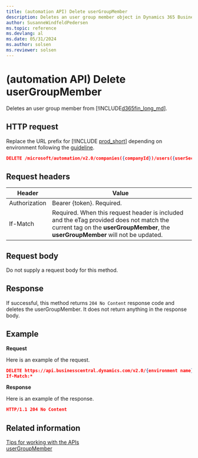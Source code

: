 ```yaml
---
title: (automation API) Delete userGroupMember
description: Deletes an user group member object in Dynamics 365 Business Central.
author: SusanneWindfeldPedersen
ms.topic: reference
ms.devlang: al
ms.date: 05/31/2024
ms.author: solsen
ms.reviewer: solsen
---
```


<!-- NOTE: This article is an auto-generated stub from the metadata file. -->
<!-- The sections marked with an EDIT_IS_REQUIRED require manual editing. -->
# (automation API) Delete userGroupMember

Deletes an user group member from [!INCLUDE[d365fin_long_md](../../includes/d365fin_long_md.md)].

## HTTP request

Replace the URL prefix for [!INCLUDE [prod_short](../../includes/prod_short.md)] depending on environment following the [guideline](../../api-reference/v2.0/enabling-apis-for-dynamics-nav.md).


```json
DELETE /microsoft/automation/v2.0/companies({companyId})/users({userSecurityId})/userGroupMembers({userGroupMemberId})
```

## Request headers

|Header|Value|
|------|-----|
|Authorization  |Bearer {token}. Required. |
|If-Match       |Required. When this request header is included and the eTag provided does not match the current tag on the **userGroupMember**, the **userGroupMember** will not be updated. |


## Request body

Do not supply a request body for this method.

## Response

If successful, this method returns ```204 No Content``` response code and deletes the userGroupMember. It does not return anything in the response body.

## Example

**Request**

Here is an example of the request.

```json
DELETE https://api.businesscentral.dynamics.com/v2.0/{environment name}/api/microsoft/automation/v2.0/companies({companyId})/users({userSecurityId})/userGroupMembers({userGroupMemberId})
If-Match:*
```

**Response**

Here is an example of the response.

```json
HTTP/1.1 204 No Content
```

## Related information

[Tips for working with the APIs](../../developer/devenv-connect-apps-tips.md)  
[userGroupMember](../resources/dynamics_userGroupMember.md)